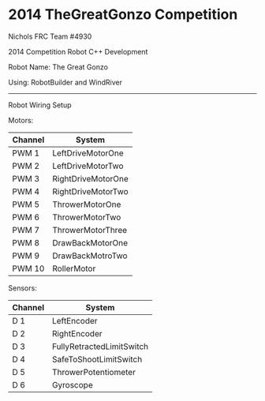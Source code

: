 # 2014 TheGreatGonzo Competition

Nichols FRC Team #4930

2014 Competition Robot C++ Development

Robot Name: The Great Gonzo

Using: RobotBuilder and WindRiver

---

Robot Wiring Setup

Motors:

Channel | System
--- | ---
PWM 1 | LeftDriveMotorOne
PWM 2 | LeftDriveMotorTwo
PWM 3 | RightDriveMotorOne
PWM 4 | RightDriveMotorTwo
PWM 5 | ThrowerMotorOne
PWM 6 | ThrowerMotorTwo
PWM 7 | ThrowerMotorThree
PWM 8 | DrawBackMotorOne
PWM 9 | DrawBackMotroTwo
PWM 10 | RollerMotor

Sensors:

Channel | System
--- | ---
D 1 | LeftEncoder
D 2 | RightEncoder
D 3 | FullyRetractedLimitSwitch
D 4 | SafeToShootLimitSwitch
D 5 | ThrowerPotentiometer
D 6 | Gyroscope
